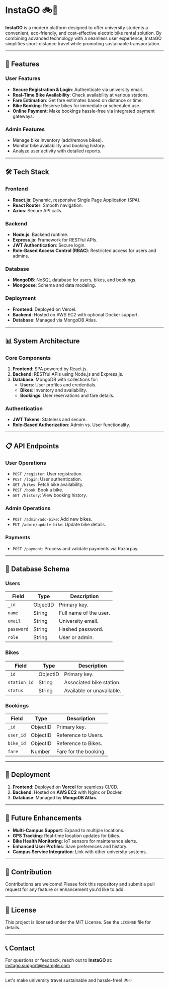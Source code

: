 # InstaGO 🚲🌱

**InstaGO** is a modern platform designed to offer university students a convenient, eco-friendly, and cost-effective electric bike rental solution. By combining advanced technology with a seamless user experience, InstaGO simplifies short-distance travel while promoting sustainable transportation.

---

## 🌟 Features

### **User Features**
- **Secure Registration & Login**: Authenticate via university email.
- **Real-Time Bike Availability**: Check availability at various stations.
- **Fare Estimation**: Get fare estimates based on distance or time.
- **Bike Booking**: Reserve bikes for immediate or scheduled use.
- **Online Payment**: Make bookings hassle-free via integrated payment gateways.

### **Admin Features**
- Manage bike inventory (add/remove bikes).
- Monitor bike availability and booking history.
- Analyze user activity with detailed reports.

---

## 🛠️ Tech Stack

### **Frontend**
- **React.js**: Dynamic, responsive Single Page Application (SPA).
- **React Router**: Smooth navigation.
- **Axios**: Secure API calls.

### **Backend**
- **Node.js**: Backend runtime.
- **Express.js**: Framework for RESTful APIs.
- **JWT Authentication**: Secure login.
- **Role-Based Access Control (RBAC)**: Restricted access for users and admins.

### **Database**
- **MongoDB**: NoSQL database for users, bikes, and bookings.
- **Mongoose**: Schema and data modeling.

### **Deployment**
- **Frontend**: Deployed on Vercel.
- **Backend**: Hosted on AWS EC2 with optional Docker support.
- **Database**: Managed via MongoDB Atlas.

---

## 📊 System Architecture

### **Core Components**
1. **Frontend**: SPA powered by React.js.
2. **Backend**: RESTful APIs using Node.js and Express.js.
3. **Database**: MongoDB with collections for:
   - **Users**: User profiles and credentials.
   - **Bikes**: Inventory and availability.
   - **Bookings**: User reservations and fare details.

### **Authentication**
- **JWT Tokens**: Stateless and secure.
- **Role-Based Authorization**: Admin vs. User functionality.

---

## 📋 API Endpoints

### **User Operations**
- `POST /register`: User registration.
- `POST /login`: User authentication.
- `GET /bikes`: Fetch bike availability.
- `POST /book`: Book a bike.
- `GET /history`: View booking history.

### **Admin Operations**
- `POST /admin/add-bike`: Add new bikes.
- `PUT /admin/update-bike`: Update bike details.

### **Payments**
- `POST /payment`: Process and validate payments via Razorpay.

---

## 📂 Database Schema

### **Users**
| Field       | Type       | Description                |
|-------------|------------|----------------------------|
| `_id`       | ObjectID   | Primary key.               |
| `name`      | String     | Full name of the user.     |
| `email`     | String     | University email.          |
| `password`  | String     | Hashed password.           |
| `role`      | String     | User or admin.             |

### **Bikes**
| Field       | Type       | Description                |
|-------------|------------|----------------------------|
| `_id`       | ObjectID   | Primary key.               |
| `station_id`| String     | Associated bike station.   |
| `status`    | String     | Available or unavailable.  |

### **Bookings**
| Field       | Type       | Description                |
|-------------|------------|----------------------------|
| `_id`       | ObjectID   | Primary key.               |
| `user_id`   | ObjectID   | Reference to Users.        |
| `bike_id`   | ObjectID   | Reference to Bikes.        |
| `fare`      | Number     | Fare for the booking.      |

---

## 🚀 Deployment

1. **Frontend**: Deployed on **Vercel** for seamless CI/CD.
2. **Backend**: Hosted on **AWS EC2** with Nginx or Docker.
3. **Database**: Managed by **MongoDB Atlas**.

---

## 🔮 Future Enhancements
- **Multi-Campus Support**: Expand to multiple locations.
- **GPS Tracking**: Real-time location updates for bikes.
- **Bike Health Monitoring**: IoT sensors for maintenance alerts.
- **Enhanced User Profiles**: Save preferences and history.
- **Campus Service Integration**: Link with other university systems.

---

## 🤝 Contribution

Contributions are welcome! Please fork this repository and submit a pull request for any feature or enhancement you'd like to add.

---

## 📜 License

This project is licensed under the MIT License. See the `LICENSE` file for details.

---

## 📞 Contact

For questions or feedback, reach out to **InstaGO** at: [instago.support@example.com](mailto:instago.support@example.com)

---

Let's make university travel sustainable and hassle-free! 🚲✨

